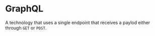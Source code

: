 # GraphQL

A technology that uses a single endpoint that receives a paylod either through `GET` or `POST`.